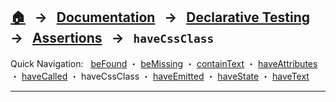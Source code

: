 ## [🏠][home] &nbsp; → &nbsp; **[Documentation][docs]** &nbsp; → &nbsp; [Declarative Testing][declarative] &nbsp; → &nbsp; [Assertions][index] &nbsp; → &nbsp; `haveCssClass`

[home]: ../README.md
[docs]: ../DOCUMENTATION.md
[declarative]: ../index.md
[index]: ./index.md
[befound]: ./be-found.md
[bemissing]: ./be-missing.md
[containtext]: ./contain-text.md
[haveattributes]: ./have-attributes.md
[havecalled]: ./have-called.md
[havecssclass]: ./have-css-class.md
[haveemitted]: ./have-emitted.md
[havestate]: ./have-state.md
[havetext]: ./have-text.md

Quick Navigation: &nbsp; [beFound] ・ [beMissing] ・ [containText] ・ [haveAttributes] ・ [haveCalled] ・ haveCssClass ・ [haveEmitted] ・ [haveState] ・ [haveText]

---
